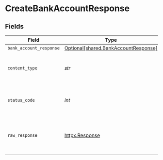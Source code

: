 # CreateBankAccountResponse


## Fields

| Field                                                                              | Type                                                                               | Required                                                                           | Description                                                                        |
| ---------------------------------------------------------------------------------- | ---------------------------------------------------------------------------------- | ---------------------------------------------------------------------------------- | ---------------------------------------------------------------------------------- |
| `bank_account_response`                                                            | [Optional[shared.BankAccountResponse]](../../models/shared/bankaccountresponse.md) | :heavy_minus_sign:                                                                 | OK                                                                                 |
| `content_type`                                                                     | *str*                                                                              | :heavy_check_mark:                                                                 | HTTP response content type for this operation                                      |
| `status_code`                                                                      | *int*                                                                              | :heavy_check_mark:                                                                 | HTTP response status code for this operation                                       |
| `raw_response`                                                                     | [httpx.Response](https://www.python-httpx.org/api/#response)                       | :heavy_check_mark:                                                                 | Raw HTTP response; suitable for custom response parsing                            |